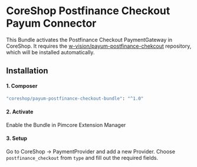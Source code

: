 # CoreShop Postfinance Checkout Payum Connector
This Bundle activates the Postfinance Checkout PaymentGateway in CoreShop.
It requires the [w-vision/payum-postfinance-chekcout](https://github.com/w-vision/payum-postfinance-checkout) repository,
which will be installed automatically.

## Installation

#### 1. Composer
```bash
"coreshop/payum-postfinance-checkout-bundle": "^1.0"
```

#### 2. Activate
Enable the Bundle in Pimcore Extension Manager

#### 3. Setup
Go to CoreShop -> PaymentProvider and add a new Provider. Choose `postfinance_checkout` from `type` and fill out the required fields.
